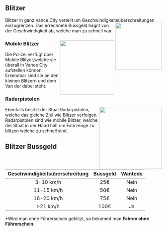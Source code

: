 ## Blitzer

Blitzer in ganz Vance City verteilt um Geschwindigkeitsüberschreitungen einzugrenzen. <img align="right" width="150" eight="100" src="https://i.imgur.com/ZPrQu7Y.png">
Das errechnete Bussgeld hägnt von der Geschwindigkeit ab, welche man zu schnell war. 

### Mobile Blitzer <img align="right" width="175" eight="175" src="https://i.imgur.com/f5HUq9G.png">

Die Polizei verfügt über Mobile Blitzer,welche sie überall in Vance City aufstellen können. Erkennbar sind sie an den kleinen Blitzern und dem Van der dabei steht.

### Radarpistolen

Ebenfalls besitzt der Staat Radarpistolen, <img align="right" width="200" eight="100" src="https://i.imgur.com/8cmAMiX.png">
welche das gleiche Ziel wie Blitzer verfolgen. Radarpistolen sind wie mobile Blitzer, welche der Staat in der Hand hält um Fahrzeuge zu blitzen welche zu schnell sind.

## Blitzer Bussgeld

| Geschwindigkeitsüberschreitung | Bussgeld | Wanteds |
|:-:|:-:|:-:|
| 3-10 km/h | 25€ | Nein |
| 11-15 km/h | 50€ | Nein |  
| 16-20 km/h | 75€ | Nein |
| >21 km/h | 100€ | Ja |

*Wird man ohne Führerschein geblitzt, so bekommt man **Fahren ohne Führerschein**.
